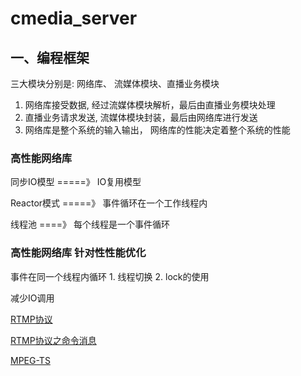 # cmedia_server


## 一、编程框架

三大模块分别是: 网络库、 流媒体模块、直播业务模块


1. 网络库接受数据, 经过流媒体模块解析，最后由直播业务模块处理
2. 直播业务请求发送, 流媒体模块封装，最后由网络库进行发送
3. 网络库是整个系统的输入输出， 网络库的性能决定着整个系统的性能


### 高性能网络库


同步IO模型 =====》  IO复用模型

Reactor模式  =====》 事件循环在一个工作线程内

线程池    ====》  每个线程是一个事件循环

### 高性能网络库  针对性性能优化

事件在同一个线程内循环          1. 线程切换
                                2. lock的使用
								
								
减少IO调用




[RTMP协议](media/rtmp/README.md)

[RTMP协议之命令消息](media/rtmp/RTMP_COMMOD_MESSAGE.md)

[MPEG-TS](media/mpegts/README.md)